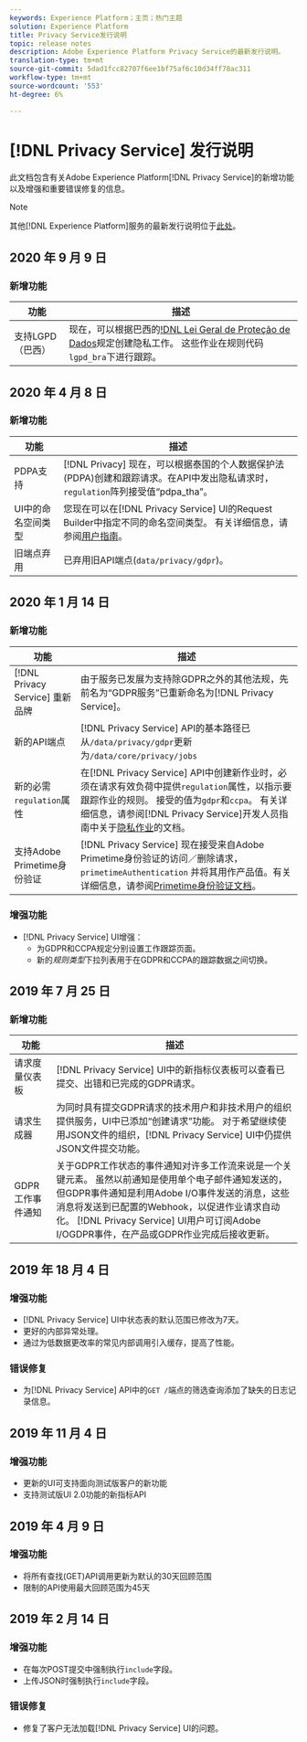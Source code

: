 ```yaml
---
keywords: Experience Platform；主页；热门主题
solution: Experience Platform
title: Privacy Service发行说明
topic: release notes
description: Adobe Experience Platform Privacy Service的最新发行说明。
translation-type: tm+mt
source-git-commit: 5dad1fcc82707f6ee1bf75af6c10d34ff78ac311
workflow-type: tm+mt
source-wordcount: '553'
ht-degree: 6%

---
```



# [!DNL Privacy Service] 发行说明

此文档包含有关Adobe Experience Platform[!DNL Privacy Service]的新增功能以及增强和重要错误修复的信息。

>[!NOTE]
>
>其他[!DNL Experience Platform]服务的最新发行说明位于[此处](../release-notes/latest/latest.md)。

## 2020 年 9 月 9 日

### 新增功能

| 功能 | 描述 |
| --- | --- |
| 支持LGPD（巴西） | 现在，可以根据巴西的[!DNL Lei Geral de Proteção de Dados](LGPD)规定创建隐私工作。 这些作业在规则代码`lgpd_bra`下进行跟踪。 |

## 2020 年 4 月 8 日

### 新增功能

| 功能 | 描述 |
| --- | --- |
| PDPA支持 | [!DNL Privacy] 现在，可以根据泰国的个人数据保护法(PDPA)创建和跟踪请求。在API中发出隐私请求时，`regulation`阵列接受值“pdpa_tha”。 |
| UI中的命名空间类型 | 您现在可以在[!DNL Privacy Service] UI的Request Builder中指定不同的命名空间类型。 有关详细信息，请参阅[用户指南](ui/user-guide.md)。 |
| 旧端点弃用 | 已弃用旧API端点(`data/privacy/gdpr`)。 |

## 2020 年 1 月 14 日

### 新增功能

| 功能 | 描述 |
| --- | --- |
| [!DNL Privacy Service] 重新品牌 | 由于服务已发展为支持除GDPR之外的其他法规，先前名为“GDPR服务”已重新命名为[!DNL Privacy Service]。 |
| 新的API端点 | [!DNL Privacy Service] API的基本路径已从`/data/privacy/gdpr`更新为`/data/core/privacy/jobs` |
| 新的必需`regulation`属性 | 在[!DNL Privacy Service] API中创建新作业时，必须在请求有效负荷中提供`regulation`属性，以指示要跟踪作业的规则。 接受的值为`gdpr`和`ccpa`。 有关详细信息，请参阅[!DNL Privacy Service]开发人员指南中关于[隐私作业](api/privacy-jobs.md)的文档。 |
| 支持Adobe Primetime身份验证 | [!DNL Privacy Service] 现在接受来自Adobe Primetime身份验证的访问／删除请求， `primetimeAuthentication` 并将其用作产品值。有关详细信息，请参阅[Primetime身份验证文档](http://tve.helpdocsonline.com/how-to-make-a-privacy-request)。 |

### 增强功能

* [!DNL Privacy Service] UI增强：
   * 为GDPR和CCPA规定分别设置工作跟踪页面。
   * 新的&#x200B;*规则类型*&#x200B;下拉列表用于在GDPR和CCPA的跟踪数据之间切换。

## 2019 年 7 月 25 日

### 新增功能

| 功能 | 描述 |
| --- | --- |
| 请求度量仪表板 | [!DNL Privacy Service] UI中的新指标仪表板可以查看已提交、出错和已完成的GDPR请求。 |
| 请求生成器 | 为同时具有提交GDPR请求的技术用户和非技术用户的组织提供服务，UI中已添加“创建请求”功能。 对于希望继续使用JSON文件的组织，[!DNL Privacy Service] UI中仍提供JSON文件提交功能。 |
| GDPR工作事件通知 | 关于GDPR工作状态的事件通知对许多工作流来说是一个关键元素。 虽然以前通知是使用单个电子邮件通知发送的，但GDPR事件通知是利用Adobe I/O事件发送的消息，这些消息将发送到已配置的Webhook，以促进作业请求自动化。 [!DNL Privacy Service] UI用户可订阅Adobe I/OGDPR事件，在产品或GDPR作业完成后接收更新。 |

## 2019 年 18 月 4 日

### 增强功能

* [!DNL Privacy Service] UI中状态表的默认范围已修改为7天。
* 更好的内部异常处理。
* 通过为低数据更改率的常见内部调用引入缓存，提高了性能。

### 错误修复

* 为[!DNL Privacy Service] API中的`GET /`端点的筛选查询添加了缺失的日志记录信息。

## 2019 年 11 月 4 日

### 增强功能

* 更新的UI可支持面向测试版客户的新功能
* 支持测试版UI 2.0功能的新指标API

## 2019 年 4 月 9 日

### 增强功能

* 将所有查找(GET)API调用更新为默认的30天回顾范围
* 限制的API使用最大回顾范围为45天

## 2019 年 2 月 14 日

### 增强功能

* 在每次POST提交中强制执行`include`字段。
* 上传JSON时强制执行`include`字段。

### 错误修复

* 修复了客户无法加载[!DNL Privacy Service] UI的问题。